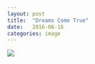 ```yaml
---
layout: post
title:  "Dreams Come True"
date:   2016-06-16
categories: image
---
```


<img src="/images/dreams-come-true.jpg" />

